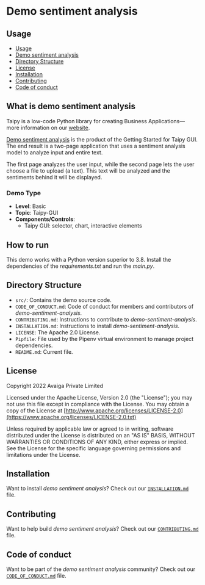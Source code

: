 # Demo sentiment analysis

## Usage
- [Usage](#usage)
- [Demo sentiment analysis](#what-is-demo-sentiment-analysis)
- [Directory Structure](#directory-structure)
- [License](#license)
- [Installation](#installation)
- [Contributing](#contributing)
- [Code of conduct](#code-of-conduct)



## What is demo sentiment analysis

Taipy is a low-code Python library for creating Business Applications— more information on our [website](https://www.taipy.io).

[Demo sentiment analysis](https://github.com/Avaiga/demo-sentiment-analysis) is the product of the Getting Started for Taipy GUI. The end result is a two-page application that uses a sentiment analysis model to analyze input and entire text.

The first page analyzes the user input, while the second page lets the user choose a file to upload (a text). This text will be analyzed and the sentiments behind it will be displayed.


### Demo Type
- **Level**: Basic
- **Topic**: Taipy-GUI
- **Components/Controls**: 
  - Taipy GUI: selector, chart, interactive elements

## How to run

This demo works with a Python version superior to 3.8. Install the dependencies of the *requirements.txt* and run the *main.py*.


## Directory Structure


- `src/`: Contains the demo source code.
- `CODE_OF_CONDUCT.md`: Code of conduct for members and contributors of _demo-sentiment-analysis_.
- `CONTRIBUTING.md`: Instructions to contribute to _demo-sentiment-analysis_.
- `INSTALLATION.md`: Instructions to install _demo-sentiment-analysis_.
- `LICENSE`: The Apache 2.0 License.
- `Pipfile`: File used by the Pipenv virtual environment to manage project dependencies.
- `README.md`: Current file.

## License
Copyright 2022 Avaiga Private Limited

Licensed under the Apache License, Version 2.0 (the "License"); you may not use this file except in compliance with
the License. You may obtain a copy of the License at
[http://www.apache.org/licenses/LICENSE-2.0](https://www.apache.org/licenses/LICENSE-2.0.txt)

Unless required by applicable law or agreed to in writing, software distributed under the License is distributed on
an "AS IS" BASIS, WITHOUT WARRANTIES OR CONDITIONS OF ANY KIND, either express or implied. See the License for the
specific language governing permissions and limitations under the License.

## Installation

Want to install _demo sentiment analysis_? Check out our [`INSTALLATION.md`](INSTALLATION.md) file.

## Contributing

Want to help build _demo sentiment analysis_? Check out our [`CONTRIBUTING.md`](CONTRIBUTING.md) file.

## Code of conduct

Want to be part of the _demo sentiment analysis_ community? Check out our [`CODE_OF_CONDUCT.md`](CODE_OF_CONDUCT.md) file.
